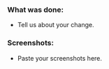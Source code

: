 ### **What was done:**

-   Tell us about your change.

### **Screenshots:**

-   Paste your screenshots here.
